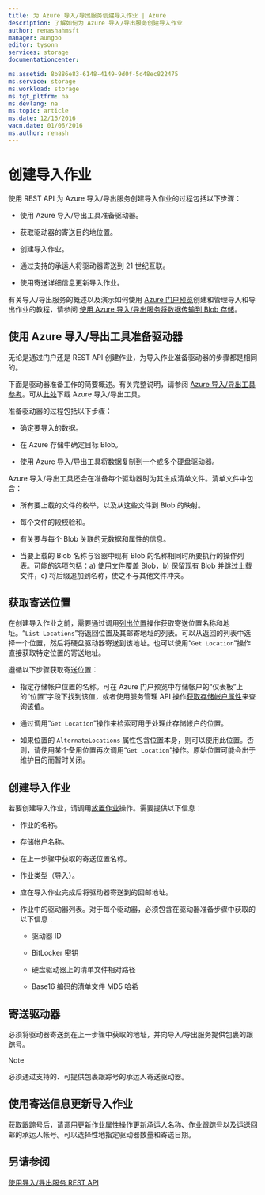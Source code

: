 ```yaml
---
title: 为 Azure 导入/导出服务创建导入作业 | Azure
description: 了解如何为 Azure 导入/导出服务创建导入作业
author: renashahmsft
manager: aungoo
editor: tysonn
services: storage
documentationcenter: 

ms.assetid: 8b886e83-6148-4149-9d0f-5d48ec822475
ms.service: storage
ms.workload: storage
ms.tgt_pltfrm: na
ms.devlang: na
ms.topic: article
ms.date: 12/16/2016
wacn.date: 01/06/2016
ms.author: renash
---
```


# 创建导入作业

使用 REST API 为 Azure 导入/导出服务创建导入作业的过程包括以下步骤：

-   使用 Azure 导入/导出工具准备驱动器。

-   获取驱动器的寄送目的地位置。

-   创建导入作业。

-   通过支持的承运人将驱动器寄送到 21 世纪互联。

-   使用寄送详细信息更新导入作业。

 有关导入/导出服务的概述以及演示如何使用 [Azure 门户预览](https://portal.azure.cn/)创建和管理导入和导出作业的教程，请参阅 [使用 Azure 导入/导出服务将数据传输到 Blob 存储](./storage-import-export-service.md)。

## 使用 Azure 导入/导出工具准备驱动器

无论是通过门户还是 REST API 创建作业，为导入作业准备驱动器的步骤都是相同的。

下面是驱动器准备工作的简要概述。有关完整说明，请参阅 [Azure 导入/导出工具参考](./storage-import-export-tool-how-to-v1.md)。可从[此处](http://go.microsoft.com/fwlink/?LinkID=301900)下载 Azure 导入/导出工具。

准备驱动器的过程包括以下步骤：

-   确定要导入的数据。

-   在 Azure 存储中确定目标 Blob。

-   使用 Azure 导入/导出工具将数据复制到一个或多个硬盘驱动器。

 Azure 导入/导出工具还会在准备每个驱动器时为其生成清单文件。清单文件中包含：

-   所有要上载的文件的枚举，以及从这些文件到 Blob 的映射。

-   每个文件的段校验和。

-   有关要与每个 Blob 关联的元数据和属性的信息。

-   当要上载的 Blob 名称与容器中现有 Blob 的名称相同时所要执行的操作列表。可能的选项包括：a) 使用文件覆盖 Blob，b) 保留现有 Blob 并跳过上载文件，c) 将后缀追加到名称，使之不与其他文件冲突。

## 获取寄送位置

在创建导入作业之前，需要通过调用[列出位置](https://docs.microsoft.com/zh-CN/rest/api/storageimportexport/listlocations)操作获取寄送位置名称和地址。“`List Locations`”将返回位置及其邮寄地址的列表。可以从返回的列表中选择一个位置，然后将硬盘驱动器寄送到该地址。也可以使用“`Get Location`”操作直接获取特定位置的寄送地址。

 遵循以下步骤获取寄送位置：

-   指定存储帐户位置的名称。可在 Azure 门户预览中存储帐户的“仪表板”上的“位置”字段下找到该值，或者使用服务管理 API 操作[获取存储帐户属性](https://docs.microsoft.com/zh-CN/rest/api/storagerp/storageaccounts#StorageAccounts_GetProperties)来查询该值。

-   通过调用“`Get Location`”操作来检索可用于处理此存储帐户的位置。

-   如果位置的 `AlternateLocations` 属性包含位置本身，则可以使用此位置。否则，请使用某个备用位置再次调用“`Get Location`”操作。原始位置可能会出于维护目的而暂时关闭。

## 创建导入作业
若要创建导入作业，请调用[放置作业](https://docs.microsoft.com/zh-CN/rest/api/storageimportexport/jobs#Jobs_CreateOrUpdate)操作。需要提供以下信息：

-   作业的名称。

-   存储帐户名称。

-   在上一步骤中获取的寄送位置名称。

-   作业类型（导入）。

-   应在导入作业完成后将驱动器寄送到的回邮地址。

-   作业中的驱动器列表。对于每个驱动器，必须包含在驱动器准备步骤中获取的以下信息：

    -   驱动器 ID

    -   BitLocker 密钥

    -   硬盘驱动器上的清单文件相对路径

    -   Base16 编码的清单文件 MD5 哈希

## 寄送驱动器
必须将驱动器寄送到在上一步骤中获取的地址，并向导入/导出服务提供包裹的跟踪号。

> [!NOTE]
>必须通过支持的、可提供包裹跟踪号的承运人寄送驱动器。

## 使用寄送信息更新导入作业
获取跟踪号后，请调用[更新作业属性](https://docs.microsoft.com/zh-CN/rest/api/storageimportexport/jobs#Jobs_Update)操作更新承运人名称、作业跟踪号以及运送回邮的承运人帐号。可以选择性地指定驱动器数量和寄送日期。

## 另请参阅
[使用导入/导出服务 REST API](./storage-import-export-using-the-rest-api.md)

<!---HONumber=Mooncake_1226_2016-->